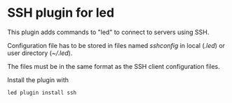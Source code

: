 # SSH plugin for led

This plugin adds commands to "led" to connect to servers using SSH.

Configuration file has to be stored in files named *sshconfig* in local (*.led*) or user directory (*~/.led*). 

The files must be in the same format as the SSH client configuration files.

Install the plugin with

    led plugin install ssh
